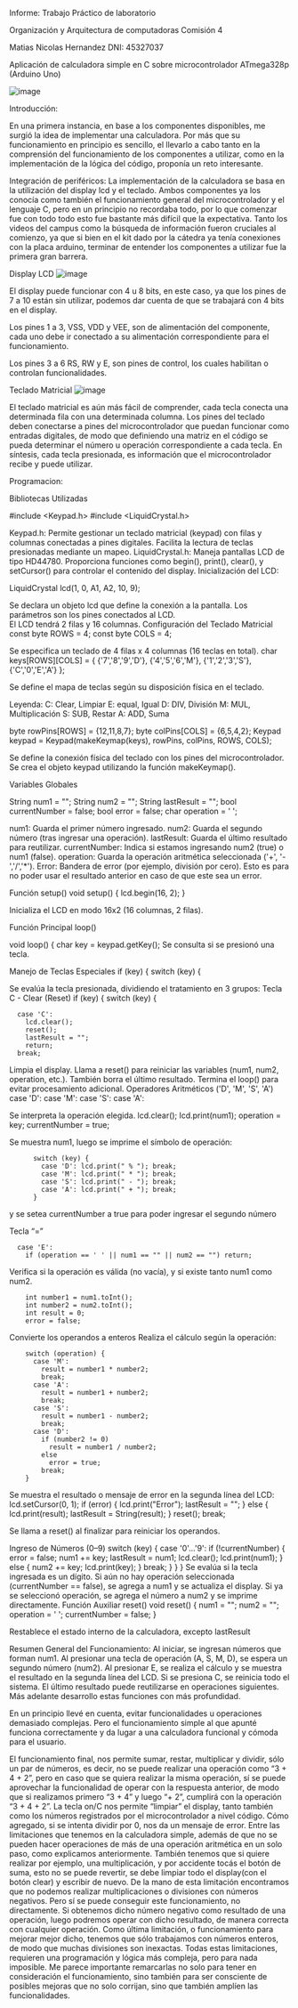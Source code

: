 Informe:
Trabajo Práctico de laboratorio

Organización y Arquitectura de computadoras
Comisión 4

Matias Nicolas Hernandez
DNI: 45327037



Aplicación de calculadora simple en C sobre microcontrolador ATmega328p (Arduino Uno)

![image](https://github.com/user-attachments/assets/775b2b1d-ca08-4bd4-a3b2-43b2066c1ee1)


Introducción:

  En una primera instancia, en base a los componentes disponibles, me surgió la idea de implementar una calculadora. Por más que su funcionamiento en principio es sencillo, el llevarlo a cabo tanto en la comprensión del funcionamiento de los componentes a utilizar, como en la implementación de la lógica del código, proponía un reto interesante.
  
Integración de periféricos:
La implementación de la calculadora se basa en la utilización del display lcd y el teclado. Ambos componentes ya los conocía como también el funcionamiento general del microcontrolador y el lenguaje C, pero en un principio no recordaba todo, por lo que comenzar fue con todo todo esto fue bastante más difícil que la expectativa.
Tanto los videos del campus como la búsqueda de información fueron cruciales al comienzo, ya que si bien en el kit dado por la cátedra ya tenía conexiones con la placa arduino, terminar de entender los componentes a utilizar fue la primera gran barrera.

Display LCD
![image](https://github.com/user-attachments/assets/c5cf44cd-392b-44e5-a3a7-90b9fbc0d9a0)


El display puede funcionar con 4 u 8 bits, en este caso, ya que los pines de 7 a 10 están sin utilizar, podemos dar cuenta de que se trabajará con 4 bits en el display.

Los pines 1 a 3, VSS, VDD y VEE, son de alimentación  del componente, cada uno debe ir conectado a su alimentación correspondiente para el funcionamiento. 

Los pines 3 a 6 RS, RW y E, son pines de control, los cuales habilitan o controlan funcionalidades.


Teclado Matricial
![image](https://github.com/user-attachments/assets/083531f8-8292-48b7-b326-e902e4513596)


El teclado matricial es aún más fácil de comprender, cada tecla conecta  una determinada fila con una determinada columna.
Los pines del teclado deben conectarse a pines del microcontrolador que puedan funcionar como entradas digitales, de modo que definiendo una matriz en el código se pueda determinar el número u operación correspondiente a cada tecla. 
En síntesis, cada tecla presionada, es información que el microcontrolador recibe y puede utilizar.





Programacion:

Bibliotecas Utilizadas

#include <Keypad.h>
#include <LiquidCrystal.h>


Keypad.h: Permite gestionar un teclado matricial (keypad) con filas y columnas conectadas a pines digitales. Facilita la lectura de teclas presionadas mediante un mapeo.
LiquidCrystal.h: Maneja pantallas LCD de tipo HD44780. Proporciona funciones como begin(), print(), clear(), y setCursor() para controlar el contenido del display.
Inicialización del LCD:

LiquidCrystal lcd(1, 0, A1, A2, 10, 9);


Se declara un objeto lcd que define la conexión a la pantalla. Los parámetros son los pines conectados al LCD.      
El LCD tendrá 2 filas y 16 columnas.
Configuración del Teclado Matricial
const byte ROWS = 4;
const byte COLS = 4;

Se especifica un teclado de 4 filas x 4 columnas (16 teclas en total).
char keys[ROWS][COLS] = {
  {'7','8','9','D'},
  {'4','5','6','M'},
  {'1','2','3','S'},
  {'C','0','E','A'}
};

Se define el mapa de teclas según su disposición física en el teclado.


Leyenda:
	C: Clear, Limpiar
E: equal, Igual
D: DIV, División
M: MUL, Multiplicación
S: SUB, Restar
A: ADD, Suma

byte rowPins[ROWS] = {12,11,8,7};
byte colPins[COLS] = {6,5,4,2};
Keypad keypad = Keypad(makeKeymap(keys), rowPins, colPins, ROWS, COLS);


Se define la conexión física del teclado con los pines del microcontrolador.
Se crea el objeto keypad utilizando la función makeKeymap().

Variables Globales

String num1 = "";
String num2 = "";
String lastResult = "";
bool currentNumber = false;
bool error = false;
char operation = ' ';


num1: Guarda el primer número ingresado.
num2: Guarda el segundo número (tras ingresar una operación).
lastResult: Guarda el último resultado para reutilizar.
currentNumber: Indica si estamos ingresando num2 (true) o num1 (false).
operation: Guarda la operación aritmética seleccionada ('+', '-','/','*').
Error: Bandera de error (por ejemplo, división por cero). Esto es para no poder usar el resultado anterior en caso de que este sea un error.

 Función setup()
void setup() {
  lcd.begin(16, 2);
}

Inicializa el LCD en modo 16x2 (16 columnas, 2 filas).


Función Principal loop()

void loop() {
  char key = keypad.getKey();
Se consulta si se presionó una tecla.

Manejo de Teclas Especiales
if (key) {
    switch (key) {


Se evalúa la tecla presionada, dividiendo el tratamiento en 3 grupos:
 Tecla C - Clear (Reset)
  if (key) {
    switch (key) {


      case 'C':
        lcd.clear();
        reset();
        lastResult = "";
        return;
      break;

Limpia el display.
Llama a reset() para reiniciar las variables (num1, num2, operation, etc.).
También borra el último resultado.
Termina el loop() para evitar procesamiento adicional.
Operadores Aritméticos ('D', 'M', 'S', 'A')
      case 'D':
      case 'M':
      case 'S':
      case 'A':


Se interpreta la operación elegida.
          lcd.clear();
          lcd.print(num1);
          operation = key;
          currentNumber = true;

Se muestra num1, luego se imprime el símbolo de operación:

          switch (key) {
            case 'D': lcd.print(" % "); break;
            case 'M': lcd.print(" * "); break;
            case 'S': lcd.print(" - "); break;
            case 'A': lcd.print(" + "); break;
          }

y se setea currentNumber a true para poder ingresar el segundo número


Tecla “=”

      case 'E':
        if (operation == ' ' || num1 == "" || num2 == "") return;
Verifica si la operación es válida (no vacía), y si existe tanto num1 como num2.

        int number1 = num1.toInt();
        int number2 = num2.toInt();
        int result = 0;
        error = false;

Convierte los operandos a enteros
Realiza el cálculo según la operación:


        switch (operation) {
          case 'M':
            result = number1 * number2;
            break;
          case 'A':
            result = number1 + number2;
            break;
          case 'S':
            result = number1 - number2;
            break;
          case 'D':
            if (number2 != 0)
              result = number1 / number2;
            else
              error = true;
            break;
        }

Se muestra el resultado o mensaje de error en la segunda línea del LCD:
        lcd.setCursor(0, 1);
        if (error) {
          lcd.print("Error");
          lastResult = "";
        } else {
          lcd.print(result);
          lastResult = String(result);
        }
        reset();
        break;

Se llama a reset() al finalizar para reiniciar los operandos.

Ingreso de Números (0–9)
    switch (key) {
      case '0'...'9':
        if (!currentNumber) {
          error = false;
          num1 += key;
          lastResult = num1;
          lcd.clear();
          lcd.print(num1);
        } else {
          num2 += key;
          lcd.print(key);
        }
        break;
    }
  }
}
Se evalúa si la tecla ingresada es un dígito.
Si aún no hay operación seleccionada (currentNumber == false), se agrega a num1 y se actualiza el display.
Si ya se seleccionó operación, se agrega el número a num2 y se imprime directamente.
Función Auxiliar reset()
void reset() {
  num1 = "";
  num2 = "";
  operation = ' ';
  currentNumber = false;
}


Restablece el estado interno de la calculadora, excepto lastResult

Resumen General del Funcionamiento:
Al iniciar, se ingresan números que forman num1.
Al presionar una tecla de operación (A, S, M, D), se espera un segundo número (num2).
Al presionar E, se realiza el cálculo y se muestra el resultado en la segunda línea del LCD.
Si se presiona C, se reinicia todo el sistema.
El último resultado puede reutilizarse en operaciones siguientes.
Más adelante desarrollo estas funciones con más profundidad.



En un principio llevé en cuenta, evitar funcionalidades u operaciones demasiado complejas. Pero el funcionamiento simple al que apunté funciona correctamente y da lugar a una calculadora funcional y cómoda para el usuario.

El funcionamiento final, nos permite sumar, restar, multiplicar y dividir, sólo un par de números, es decir, no se puede realizar una operación como “3 + 4 + 2”, pero en caso que se quiera realizar la misma operación, sí se puede aprovechar la funcionalidad de operar con la respuesta anterior, de modo que si realizamos  primero “3 + 4” y luego “+ 2”, cumplirá con la operación “3 + 4 + 2”.
La tecla on/C nos permite “limpiar”  el display, tanto también como los números registrados por el microcontrolador a nivel código. Cómo agregado, si se intenta dividir por 0, nos da un mensaje de error.
Entre las limitaciones que tenemos en la calculadora simple, además de que no se pueden hacer operaciones de más de una operación aritmética en un solo paso, como explicamos  anteriormente. También tenemos que si quiere realizar por ejemplo, una multiplicación, y por accidente tocás el botón de suma, esto no se puede revertir, se debe limpiar todo el display(con el botón clear) y escribir de nuevo. De la mano de esta limitación encontramos que no podemos realizar  multiplicaciones o divisiones con números negativos. Pero sí se puede conseguir este funcionamiento, no directamente. Si obtenemos dicho número negativo como resultado de una operación, luego podremos operar con dicho resultado, de manera correcta con cualquier operación. Como última limitación, o funcionamiento para mejorar mejor dicho, tenemos que sólo trabajamos con números enteros, de modo que muchas divisiones son inexactas.
Todas estas limitaciones, requieren una programación y lógica más compleja, pero para nada imposible. Me parece importante remarcarlas no solo para tener en consideración el funcionamiento, sino también para ser consciente de posibles mejoras que no solo corrijan, sino que también amplíen las funcionalidades. 
